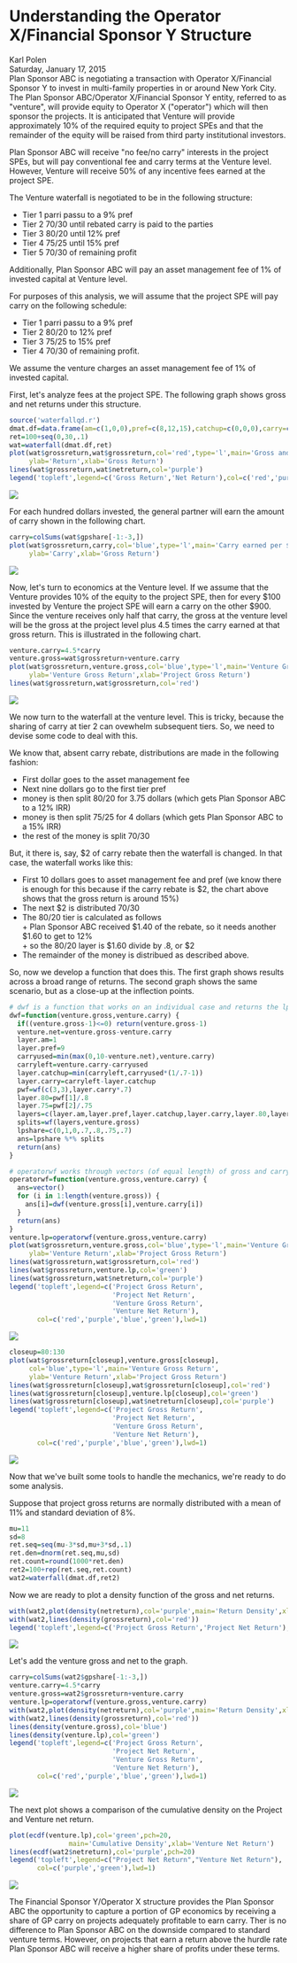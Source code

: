# Understanding the Operator X/Financial Sponsor Y Structure
Karl Polen  
Saturday, January 17, 2015  
Plan Sponsor ABC is negotiating a transaction with Operator X/Financial Sponsor Y to invest in multi-family properties in or around New York City.  The Plan Sponsor ABC/Operator X/Financial Sponsor Y entity, referred to as "venture", will provide equity to Operator X ("operator") which will then sponsor the projects. It is anticipated that Venture will provide approximately 10% of the required equity to project SPEs and that the remainder of the equity will be raised from third party institutional investors.

Plan Sponsor ABC will receive "no fee/no carry" interests in the project SPEs, but will pay conventional fee and carry terms at the Venture level.  However, Venture will receive 50% of any incentive fees earned at the project SPE.

The Venture waterfall is negotiated to be in the following structure:

* Tier 1 parri passu to a 9% pref 
* Tier 2 70/30 until rebated carry is paid to the parties 
* Tier 3 80/20 until 12% pref 
* Tier 4 75/25 until 15% pref 
* Tier 5 70/30 of remaining profit 

Additionally, Plan Sponsor ABC will pay an asset management fee of 1% of invested capital at Venture level.

For purposes of this analysis, we will assume that the project SPE will pay carry on the following schedule:

* Tier 1 parri passu to a 9% pref
* Tier 2 80/20 to 12% pref
* Tier 3 75/25 to 15% pref
* Tier 4 70/30 of remaining profit.

We assume the venture charges an asset management fee of 1% of invested capital.

First, let's analyze fees at the project SPE.  The following graph shows gross and net returns under this structure.



```r
source('waterfallqd.r')
dmat.df=data.frame(am=c(1,0,0),pref=c(8,12,15),catchup=c(0,0,0),carry=c(.2,.25,.3))
ret=100+seq(0,30,.1)
wat=waterfall(dmat.df,ret)
plot(wat$grossreturn,wat$grossreturn,col='red',type='l',main='Gross and Net Returns',
     ylab='Return',xlab='Gross Return')
lines(wat$grossreturn,wat$netreturn,col='purple')
legend('topleft',legend=c('Gross Return','Net Return'),col=c('red','purple'),lwd=1)
```

![](operator_files/figure-html/unnamed-chunk-1-1.png)<!-- -->

For each hundred dollars invested, the general partner will earn the amount of carry shown in the following chart.


```r
carry=colSums(wat$gpshare[-1:-3,])
plot(wat$grossreturn,carry,col='blue',type='l',main='Carry earned per $100 invested',
     ylab='Carry',xlab='Gross Return')
```

![](operator_files/figure-html/unnamed-chunk-2-1.png)<!-- -->

Now, let's turn to economics at the Venture level.  If we assume that the Venture provides 10% of the equity to the project SPE, then for every $100 invested by Venture the project SPE will earn a carry on the other $900.  Since the venture receives only half that carry, the gross at the venture level will be the gross at the project level plus 4.5 times the carry earned at that gross return.  This is illustrated in the following chart.


```r
venture.carry=4.5*carry
venture.gross=wat$grossreturn+venture.carry
plot(wat$grossreturn,venture.gross,col='blue',type='l',main='Venture Gross Return',
     ylab='Venture Gross Return',xlab='Project Gross Return')
lines(wat$grossreturn,wat$grossreturn,col='red')
```

![](operator_files/figure-html/unnamed-chunk-3-1.png)<!-- -->

We now turn to the waterfall at the venture level.  This is tricky, because the sharing of carry at tier 2 can ovewhelm subsequent tiers.  So, we need to devise some code to deal with this.

We know that, absent carry rebate, distributions are made in the following fashion:

* First dollar goes to the asset management fee
* Next nine dollars go to the first tier pref
* money is then split 80/20 for 3.75 dollars (which gets Plan Sponsor ABC to a 12% IRR)
* money is then split 75/25 for 4 dollars (which gets Plan Sponsor ABC to a 15% IRR)
* the rest of the money is split 70/30

But, it there is, say, $2 of carry rebate then the waterfall is changed.  In that case, the waterfall works like this:

* First 10 dollars goes to asset management fee and pref (we know there is enough for this because if the carry rebate is $2, the chart above shows that the gross return is around 15%)
* The next $2 is distributed 70/30
* The 80/20 tier is calculated as follows  
      + Plan Sponsor ABC received $1.40 of the rebate, so it needs another $1.60 to get to 12%  
      + so the 80/20 layer is $1.60 divide by .8, or $2   
* The remainder of the money is distribued as described above.

So, now we develop a function that does this. The first graph shows results across a broad range of returns.  The second graph shows the same scenario, but as a close-up at the inflection points.


```r
# dwf is a function that works on an individual case and returns the lpshare as the answer
dwf=function(venture.gross,venture.carry) {
  if((venture.gross-1)<=0) return(venture.gross-1)
  venture.net=venture.gross-venture.carry
  layer.am=1
  layer.pref=9
  carryused=min(max(0,10-venture.net),venture.carry)
  carryleft=venture.carry-carryused
  layer.catchup=min(carryleft,carryused*(1/.7-1))
  layer.carry=carryleft-layer.catchup
  pwf=wf(c(3,3),layer.carry*.7)
  layer.80=pwf[1]/.8
  layer.75=pwf[2]/.75
  layers=c(layer.am,layer.pref,layer.catchup,layer.carry,layer.80,layer.75)
  splits=wf(layers,venture.gross)
  lpshare=c(0,1,0,.7,.8,.75,.7)
  ans=lpshare %*% splits
  return(ans)
}

# operatorwf works through vectors (of equal length) of gross and carry scenarios
operatorwf=function(venture.gross,venture.carry) {
  ans=vector()
  for (i in 1:length(venture.gross)) {
    ans[i]=dwf(venture.gross[i],venture.carry[i])
  }
  return(ans)
}
venture.lp=operatorwf(venture.gross,venture.carry)
plot(wat$grossreturn,venture.gross,col='blue',type='l',main='Venture Gross Return',
     ylab='Venture Return',xlab='Project Gross Return')
lines(wat$grossreturn,wat$grossreturn,col='red')
lines(wat$grossreturn,venture.lp,col='green')
lines(wat$grossreturn,wat$netreturn,col='purple')
legend('topleft',legend=c('Project Gross Return',
                          'Project Net Return',
                          'Venture Gross Return',
                          'Venture Net Return'),
       col=c('red','purple','blue','green'),lwd=1)
```

![](operator_files/figure-html/unnamed-chunk-4-1.png)<!-- -->

```r
closeup=80:130
plot(wat$grossreturn[closeup],venture.gross[closeup],
     col='blue',type='l',main='Venture Gross Return',
     ylab='Venture Return',xlab='Project Gross Return')
lines(wat$grossreturn[closeup],wat$grossreturn[closeup],col='red')
lines(wat$grossreturn[closeup],venture.lp[closeup],col='green')
lines(wat$grossreturn[closeup],wat$netreturn[closeup],col='purple')
legend('topleft',legend=c('Project Gross Return',
                          'Project Net Return',
                          'Venture Gross Return',
                          'Venture Net Return'),
       col=c('red','purple','blue','green'),lwd=1)
```

![](operator_files/figure-html/unnamed-chunk-4-2.png)<!-- -->

Now that we've built some tools to handle the mechanics, we're ready to do some analysis.

Suppose that project gross returns are normally distributed with a mean of 11% and standard deviation of 8%.



```r
mu=11
sd=8
ret.seq=seq(mu-3*sd,mu+3*sd,.1)
ret.den=dnorm(ret.seq,mu,sd)
ret.count=round(1000*ret.den)
ret2=100+rep(ret.seq,ret.count)
wat2=waterfall(dmat.df,ret2)
```

Now we are ready to plot a density function of the gross and net returns.


```r
with(wat2,plot(density(netreturn),col='purple',main='Return Density',xlab='Gross Return'))
with(wat2,lines(density(grossreturn),col='red'))
legend('topleft',legend=c('Project Gross Return','Project Net Return'),col=c('red','purple'),lwd=1)
```

![](operator_files/figure-html/unnamed-chunk-6-1.png)<!-- -->

Let's add the venture gross and net to the graph.


```r
carry=colSums(wat2$gpshare[-1:-3,])
venture.carry=4.5*carry
venture.gross=wat2$grossreturn+venture.carry
venture.lp=operatorwf(venture.gross,venture.carry)
with(wat2,plot(density(netreturn),col='purple',main='Return Density',xlab='Gross Return'))
with(wat2,lines(density(grossreturn),col='red'))
lines(density(venture.gross),col='blue')
lines(density(venture.lp),col='green')
legend('topleft',legend=c('Project Gross Return',
                          'Project Net Return',
                          'Venture Gross Return',
                          'Venture Net Return'),
       col=c('red','purple','blue','green'),lwd=1)
```

![](operator_files/figure-html/unnamed-chunk-7-1.png)<!-- -->

The next plot shows a comparison of the cumulative density on the Project and Venture net return.


```r
plot(ecdf(venture.lp),col='green',pch=20,
               main='Cumulative Density',xlab='Venture Net Return')
lines(ecdf(wat2$netreturn),col='purple',pch=20)
legend('topleft',legend=c("Project Net Return","Venture Net Return"),
       col=c('purple','green'),lwd=1)
```

![](operator_files/figure-html/unnamed-chunk-8-1.png)<!-- -->

The Financial Sponsor Y/Operator X structure provides the Plan Sponsor ABC the opportunity to capture a portion of GP economics by receiving a share of GP carry on projects adequately profitable to earn carry.  Ther is no difference to Plan Sponsor ABC on the downside compared to standard venture terms.  However, on projects that earn a return above the hurdle rate Plan Sponsor ABC will receive a higher share of profits under these terms.
